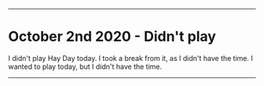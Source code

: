 
***

# October 2nd 2020 - Didn't play

I didn't play Hay Day today. I took a break from it, as I didn't have the time. I wanted to play today, but I didn't have the time.

***

